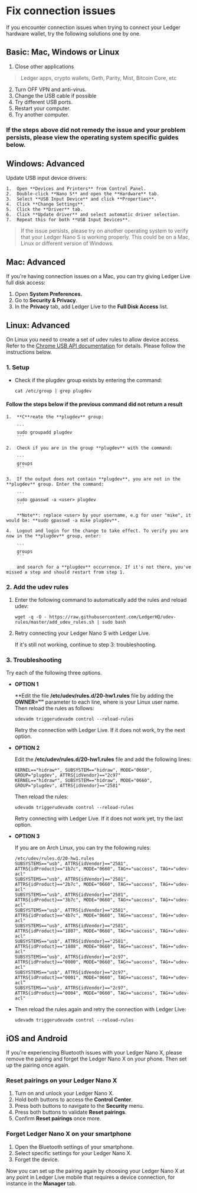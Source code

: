 
# Fix connection issues

If you encounter connection issues when trying to connect your Ledger hardware wallet, try the following solutions one by one.

## Basic: Mac, Windows or Linux

1.  Close other applications

> Ledger apps, crypto wallets, Geth, Parity, Mist, Bitcoin Core, etc

2.  Turn OFF VPN and anti-virus.
3.  Change the USB cable if possible
4.  Try different USB ports.
5.  Restart your computer.
6.  Try another computer.

### If the steps above did not remedy the issue and your problem persists, please view the operating system specific guides below.

## Windows: Advanced

Update USB input device drivers:
    
    1.  Open **Devices and Printers** from Control Panel.
    2.  Double-click **Nano S** and open the **Hardware** tab.
    3.  Select **USB Input Device** and click **Properties**.
    4.  Click **Change Settings**.
    5.  Click the **Driver** tab.
    6.  Click **Update driver** and select automatic driver selection.
    7.  Repeat this for both **USB Input Devices**.
    
>If the issue persists, please try on another operating system to verify that your Ledger Nano S is working properly. This could be on a Mac, Linux or different version of Windows.

## Mac: Advanced

If you're having connection issues on a Mac, you can try giving Ledger Live full disk access:

1.  Open **System Preferences.**
2.  Go to **Security & Privacy**.
3.  In the **Privacy** tab, add Ledger Live to the **Full Disk Access** list.

## Linux: Advanced

On Linux you need to create a set of udev rules to allow device access. Refer to the [Chrome USB API documentation](https://developer.chrome.com/apps/app_usb#caveats) for details. Please follow the instructions below.

### 1. Setup

-   Check if the plugdev group exists by entering the command:  
    
    ```
    cat /etc/group | grep plugdev
    ```
    
#### Follow the steps below if the previous command did not return a result
    1.  **C**reate the **plugdev** group:  
        
        ```
        sudo groupadd plugdev
        ```
        
    2.  Check if you are in the group **plugdev** with the command:
        
        ```
        groups
        ```
        
    3.  If the output does not contain **plugdev**, you are not in the **plugdev** group. Enter the command:
        
        ```
        sudo gpasswd -a <user> plugdev
        ```
        
        **Note**: replace <user> by your username, e.g for user "mike", it would be: **sudo gpasswd -a mike plugdev**.
        
    4.  Logout and login for the change to take effect. To verify you are now in the **plugdev** group, enter:
        
        ```
        groups
        ```
        
        and search for a **plugdev** occurrence. If it's not there, you've missed a step and should restart from step 1.

### 2. Add the udev rules

1.  Enter the following command to automatically add the rules and reload udev:
    
    ```
    wget -q -O - https://raw.githubusercontent.com/LedgerHQ/udev-rules/master/add_udev_rules.sh | sudo bash
    ```
    
2.  Retry connecting your Ledger Nano S with Ledger Live.  
      
    If it's still not working, continue to step 3: troubleshooting.

### 3. Troubleshooting

Try each of the following three options.

-   **OPTION 1**

    **Edit the file **/etc/udev/rules.d/20-hw1.rules** file by adding the **OWNER="<user>"** parameter to each line, where **<user>** is your Linux user name.  
    Then reload the rules as follows:  
    
    ```
    udevadm triggerudevadm control --reload-rules
    ```
    
    Retry the connection with Ledger Live. If it does not work, try the next option.
-   **OPTION 2**  

    Edit the **/etc/udev/rules.d/20-hw1.rules** file and add the following lines:  
    
    ```
    KERNEL=="hidraw*", SUBSYSTEM=="hidraw", MODE="0660", GROUP="plugdev", ATTRS{idVendor}=="2c97"
    KERNEL=="hidraw*", SUBSYSTEM=="hidraw", MODE="0660", GROUP="plugdev", ATTRS{idVendor}=="2581"
    ```
    
    Then reload the rules:  
    
    ```
    udevadm triggerudevadm control --reload-rules
    ```
    
    Retry connecting with Ledger Live. If it does not work yet, try the last option.
-   **OPTION 3** 

    If you are on Arch Linux, you can try the following rules:
    
    ```
    /etc/udev/rules.d/20-hw1.rules
    SUBSYSTEMS=="usb", ATTRS{idVendor}=="2581", ATTRS{idProduct}=="1b7c", MODE="0660", TAG+="uaccess", TAG+="udev-acl"
    SUBSYSTEMS=="usb", ATTRS{idVendor}=="2581", ATTRS{idProduct}=="2b7c", MODE="0660", TAG+="uaccess", TAG+="udev-acl"
    SUBSYSTEMS=="usb", ATTRS{idVendor}=="2581", ATTRS{idProduct}=="3b7c", MODE="0660", TAG+="uaccess", TAG+="udev-acl"
    SUBSYSTEMS=="usb", ATTRS{idVendor}=="2581", ATTRS{idProduct}=="4b7c", MODE="0660", TAG+="uaccess", TAG+="udev-acl"
    SUBSYSTEMS=="usb", ATTRS{idVendor}=="2581", ATTRS{idProduct}=="1807", MODE="0660", TAG+="uaccess", TAG+="udev-acl"
    SUBSYSTEMS=="usb", ATTRS{idVendor}=="2581", ATTRS{idProduct}=="1808", MODE="0660", TAG+="uaccess", TAG+="udev-acl"
    SUBSYSTEMS=="usb", ATTRS{idVendor}=="2c97", ATTRS{idProduct}=="0000", MODE="0660", TAG+="uaccess", TAG+="udev-acl"
    SUBSYSTEMS=="usb", ATTRS{idVendor}=="2c97", ATTRS{idProduct}=="0001", MODE="0660", TAG+="uaccess", TAG+="udev-acl”
    SUBSYSTEMS=="usb", ATTRS{idVendor}=="2c97", ATTRS{idProduct}=="0004", MODE="0660", TAG+="uaccess", TAG+="udev-acl"
    ```
    
-   Then reload the rules again and retry the connection with Ledger Live:  
    
    ```
    udevadm triggerudevadm control --reload-rules
    ```
    

## iOS and Android

If you're experiencing Bluetooth issues with your Ledger Nano X, please remove the pairing and forget the Ledger Nano X on your phone. Then set up the pairing once again.

### Reset pairings on your Ledger Nano X

1.  Turn on and unlock your Ledger Nano X.
2.  Hold both buttons to access the **Control Center**.
3.  Press both buttons to navigate to the **Security** menu.
4.  Press both buttons to validate **Reset pairings**.
5.  Confirm **Reset pairings** once more.

### Forget Ledger Nano X on your smartphone

1.  Open the Bluetooth settings of your smartphone.
2.  Select specific settings for your Ledger Nano X.
3.  Forget the device.

Now you can set up the pairing again by choosing your Ledger Nano X at any point in Ledger Live mobile that requires a device connection, for instance in the **Manager** tab.
